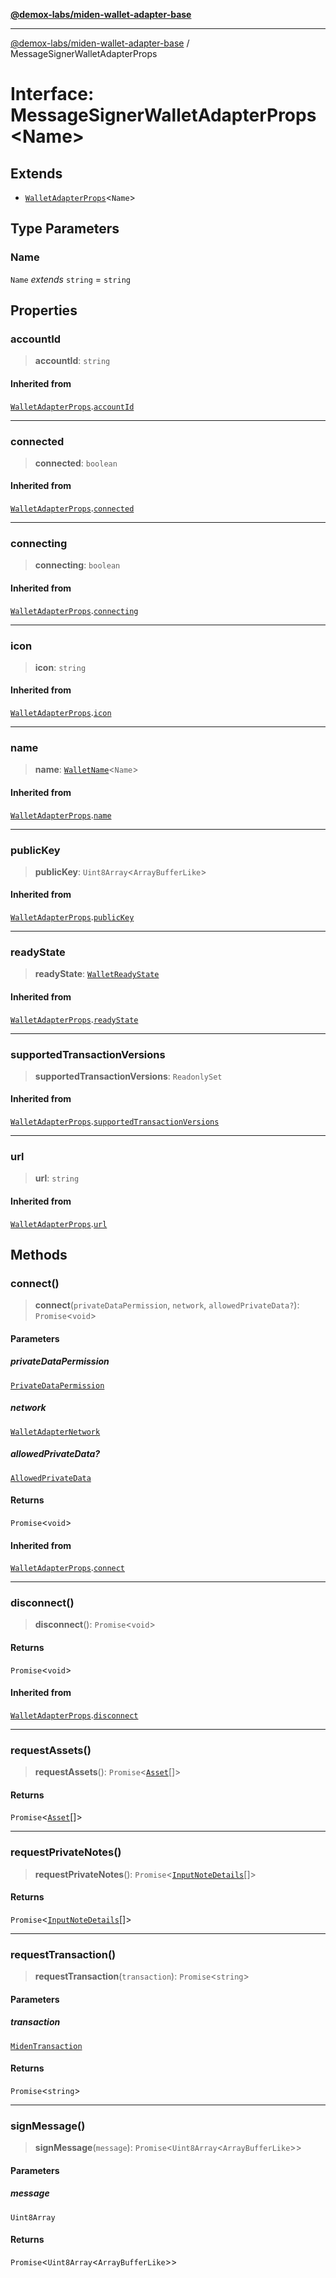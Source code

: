 [**@demox-labs/miden-wallet-adapter-base**](../README.md)

***

[@demox-labs/miden-wallet-adapter-base](../README.md) / MessageSignerWalletAdapterProps

# Interface: MessageSignerWalletAdapterProps\<Name\>

## Extends

- [`WalletAdapterProps`](WalletAdapterProps.md)\<`Name`\>

## Type Parameters

### Name

`Name` *extends* `string` = `string`

## Properties

### accountId

> **accountId**: `string`

#### Inherited from

[`WalletAdapterProps`](WalletAdapterProps.md).[`accountId`](WalletAdapterProps.md#accountid)

***

### connected

> **connected**: `boolean`

#### Inherited from

[`WalletAdapterProps`](WalletAdapterProps.md).[`connected`](WalletAdapterProps.md#connected)

***

### connecting

> **connecting**: `boolean`

#### Inherited from

[`WalletAdapterProps`](WalletAdapterProps.md).[`connecting`](WalletAdapterProps.md#connecting)

***

### icon

> **icon**: `string`

#### Inherited from

[`WalletAdapterProps`](WalletAdapterProps.md).[`icon`](WalletAdapterProps.md#icon)

***

### name

> **name**: [`WalletName`](../type-aliases/WalletName.md)\<`Name`\>

#### Inherited from

[`WalletAdapterProps`](WalletAdapterProps.md).[`name`](WalletAdapterProps.md#name-1)

***

### publicKey

> **publicKey**: `Uint8Array`\<`ArrayBufferLike`\>

#### Inherited from

[`WalletAdapterProps`](WalletAdapterProps.md).[`publicKey`](WalletAdapterProps.md#publickey)

***

### readyState

> **readyState**: [`WalletReadyState`](../enumerations/WalletReadyState.md)

#### Inherited from

[`WalletAdapterProps`](WalletAdapterProps.md).[`readyState`](WalletAdapterProps.md#readystate)

***

### supportedTransactionVersions

> **supportedTransactionVersions**: `ReadonlySet`

#### Inherited from

[`WalletAdapterProps`](WalletAdapterProps.md).[`supportedTransactionVersions`](WalletAdapterProps.md#supportedtransactionversions)

***

### url

> **url**: `string`

#### Inherited from

[`WalletAdapterProps`](WalletAdapterProps.md).[`url`](WalletAdapterProps.md#url)

## Methods

### connect()

> **connect**(`privateDataPermission`, `network`, `allowedPrivateData?`): `Promise`\<`void`\>

#### Parameters

##### privateDataPermission

[`PrivateDataPermission`](../enumerations/PrivateDataPermission.md)

##### network

[`WalletAdapterNetwork`](../enumerations/WalletAdapterNetwork.md)

##### allowedPrivateData?

[`AllowedPrivateData`](../enumerations/AllowedPrivateData.md)

#### Returns

`Promise`\<`void`\>

#### Inherited from

[`WalletAdapterProps`](WalletAdapterProps.md).[`connect`](WalletAdapterProps.md#connect)

***

### disconnect()

> **disconnect**(): `Promise`\<`void`\>

#### Returns

`Promise`\<`void`\>

#### Inherited from

[`WalletAdapterProps`](WalletAdapterProps.md).[`disconnect`](WalletAdapterProps.md#disconnect)

***

### requestAssets()

> **requestAssets**(): `Promise`\<[`Asset`](Asset.md)[]\>

#### Returns

`Promise`\<[`Asset`](Asset.md)[]\>

***

### requestPrivateNotes()

> **requestPrivateNotes**(): `Promise`\<[`InputNoteDetails`](../type-aliases/InputNoteDetails.md)[]\>

#### Returns

`Promise`\<[`InputNoteDetails`](../type-aliases/InputNoteDetails.md)[]\>

***

### requestTransaction()

> **requestTransaction**(`transaction`): `Promise`\<`string`\>

#### Parameters

##### transaction

[`MidenTransaction`](MidenTransaction.md)

#### Returns

`Promise`\<`string`\>

***

### signMessage()

> **signMessage**(`message`): `Promise`\<`Uint8Array`\<`ArrayBufferLike`\>\>

#### Parameters

##### message

`Uint8Array`

#### Returns

`Promise`\<`Uint8Array`\<`ArrayBufferLike`\>\>
